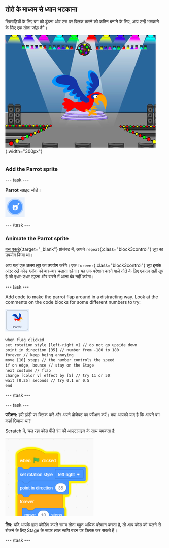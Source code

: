 ## तोते के माध्यम से ध्यान भटकाना

<div style="display: flex; flex-wrap: wrap">
<div style="flex-basis: 200px; flex-grow: 1; margin-right: 15px;">
खिलाड़ियों के लिए बग को ढूंढना और उस पर क्लिक करने को कठिन बनाने के लिए, आप उन्हें भटकाने के लिए एक तोता जोड़ देंगे। 
</div>
<div>

![Stage पर एक रंगीन तोता।](images/parrot-distraction.png){:width="300px"}

</div>
</div>

### Add the Parrot sprite

--- task ---

**Parrot** स्प्राइट जोड़ें।

!['Choose a Sprite' आइकन](images/sprite-button.png)

--- /task ---

### Animate the Parrot sprite

[बस पकड़े](https://projects.raspberrypi.org/en/projects/catch-the-bus){:target="_blank"} प्रोजेक्ट में, आपने `repeat`{:class="block3control"} लूप का उपयोग किया था।

आप यहां एक अलग लूप का उपयोग करेंगे। एक `forever`{:class="block3control"} लूप इसके अंदर रखे कोड ब्लॉक को बार-बार चलाता रहेगा। यह एक परेशान करने वाले तोते के लिए एकदम सही लूप है जो इधर-उधर उड़ना और रास्ते में आना बंद नहीं करेगा।

--- task ---

Add code to make the parrot flap around in a distracting way. Look at the comments on the code blocks for some different numbers to try:

![Parrot स्प्राइट।](images/parrot-sprite.png)


```blocks3
when flag clicked
set rotation style [left-right v] // do not go upside down
point in direction [35] // number from -180 to 180
forever // keep being annoying
move [10] steps // the number controls the speed
if on edge, bounce // stay on the Stage
next costume // flap
change [color v] effect by [5] // try 11 or 50
wait [0.25] seconds // try 0.1 or 0.5
end
```

--- /task ---

--- task ---

**परीक्षण:** हरी झंडी पर क्लिक करें और अपने प्रोजेक्ट का परीक्षण करें। क्या आपको याद है कि आपने बग कहाँ छिपाया था?

Scratch में, चल रहा कोड पीले रंग की आउटलाइन के साथ चमकता है:

![](images/running-code.png)

**टिप:** यदि आपके द्वारा कोडिंग करते समय तोता बहुत अधिक परेशान करता है, तो आप कोड को चलने से रोकने के लिए Stage के ऊपर लाल स्टॉप बटन पर क्लिक कर सकते हैं।

--- /task ---

